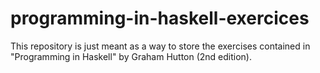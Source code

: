 # programming-in-haskell-exercices
This repository is just meant as a way to store the exercises contained in "Programming in Haskell" by Graham Hutton (2nd edition).
